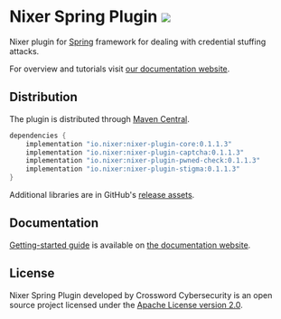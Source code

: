 # Nixer Spring Plugin ![](https://github.com/nixer-io/nixer-spring-plugin/workflows/Java%20CI/badge.svg)

Nixer plugin for [Spring](https://github.com/spring-projects/spring-framework) framework for dealing with credential stuffing attacks.

For overview and tutorials visit [our documentation website](https://nixer-io.github.io/).

## Distribution

The plugin is distributed through [Maven Central](https://mvnrepository.com/artifact/io.nixer).

```groovy
dependencies {
    implementation "io.nixer:nixer-plugin-core:0.1.1.3"
    implementation "io.nixer:nixer-plugin-captcha:0.1.1.3"
    implementation "io.nixer:nixer-plugin-pwned-check:0.1.1.3"
    implementation "io.nixer:nixer-plugin-stigma:0.1.1.3"
}
```

Additional libraries are in GitHub's [release assets](https://github.com/nixer-io/nixer-spring-plugin/releases/latest).

## Documentation

[Getting-started guide](https://nixer-io.github.io/getting-started/) is available on [the documentation website](https://nixer-io.github.io/).

## License

Nixer Spring Plugin developed by Crossword Cybersecurity is an open source project licensed under the 
[Apache License version 2.0](https://www.apache.org/licenses/LICENSE-2.0).
